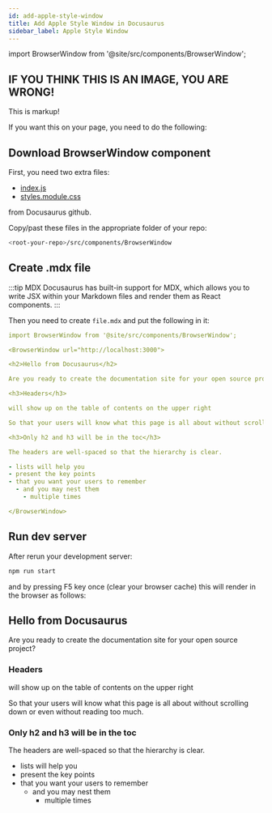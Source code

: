 ```yaml
---
id: add-apple-style-window
title: Add Apple Style Window in Docusaurus
sidebar_label: Apple Style Window
---
```


import BrowserWindow from '@site/src/components/BrowserWindow';

<BrowserWindow url="http://localhost:3000">
<h2>IF YOU THINK THIS IS AN IMAGE, YOU ARE WRONG!</h2>
This is markup!
</BrowserWindow>

<br/>

If you want this on your page, you need to do the following:
## Download BrowserWindow component

First, you need two extra files: 
- [index.js](https://raw.githubusercontent.com/facebook/docusaurus/master/website/src/components/BrowserWindow/index.js)
- [styles.module.css](https://raw.githubusercontent.com/facebook/docusaurus/master/website/src/components/BrowserWindow/styles.module.css)

from Docusaurus github. 

Copy/past these files in the appropriate folder of your repo:

```bash
<root-your-repo>/src/components/BrowserWindow
```

## Create .mdx file

:::tip MDX
Docusaurus has built-in support for MDX, which allows you to write JSX within your Markdown files and render them as React components.
:::

Then you need to create `file.mdx` and put the following in it:

```yml  {1} title="file.mdx"
import BrowserWindow from '@site/src/components/BrowserWindow';

<BrowserWindow url="http://localhost:3000">

<h2>Hello from Docusaurus</h2>

Are you ready to create the documentation site for your open source project?

<h3>Headers</h3>

will show up on the table of contents on the upper right

So that your users will know what this page is all about without scrolling down or even without reading too much.

<h3>Only h2 and h3 will be in the toc</h3>

The headers are well-spaced so that the hierarchy is clear.

- lists will help you
- present the key points
- that you want your users to remember
  - and you may nest them
    - multiple times

</BrowserWindow>
```

## Run dev server

After rerun your development server:

```bash npm2yarn
npm run start
```


and by pressing F5 key once (clear your browser cache) this will render in the browser as follows:

<BrowserWindow url="http://localhost:3000">

<h2>Hello from Docusaurus</h2>

Are you ready to create the documentation site for your open source project?

<h3>Headers</h3>

will show up on the table of contents on the upper right

So that your users will know what this page is all about without scrolling down or even without reading too much.

<h3>Only h2 and h3 will be in the toc</h3>

The headers are well-spaced so that the hierarchy is clear.

- lists will help you
- present the key points
- that you want your users to remember
  - and you may nest them
    - multiple times

</BrowserWindow>